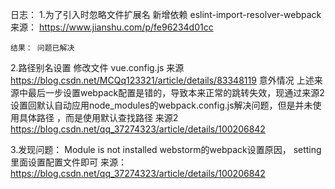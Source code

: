 日志：
1.为了引入时忽略文件扩展名
    新增依赖
        eslint-import-resolver-webpack
    来源：
        https://www.jianshu.com/p/fe96234d01cc
    
    结果： 问题已解决
2.路径别名设置
    修改文件
        vue.config.js
    来源
        https://blog.csdn.net/MCQq123321/article/details/83348119
    意外情况
        上述来源中最后一步设置webpack配置是错的，导致本来正常的跳转失效，现通过来源2
        设置回默认自动应用node_modules的webpack.config.js解决问题，但是并未使用具体路径
        ，而是使用默认查找路径
    来源2
        https://blog.csdn.net/qq_37274323/article/details/100206842

3.发现问题： Module is not installed
    webstorm的webpack设置原因， setting里面设置配置文件即可
    来源：
        https://blog.csdn.net/qq_37274323/article/details/100206842
    

